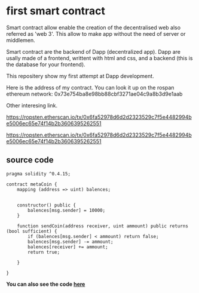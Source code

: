 # first smart contract
Smart contract allow enable the creation of the decentralised web also referred as 'web 3'. This allow to make app without the need of server or middlemen.

Smart contract are the backend of Dapp (decentralized app). Dapp are usally made of a frontend, writtent with html and css, and a backend (this is the database for your frontend).

This repositery show my first attempt at Dapp development.

Here is the address of my contract. You can look it up on the rospan ethereum network: 0x73e754ba8e98bb88cbf3271ae04c9a8b3d9e1aab

Other interesing link.

https://ropsten.etherscan.io/tx/0x6fa52978d6d2d2323529c7f5e4482994be5006ec65e74f14b2b3606395262551

https://ropsten.etherscan.io/tx/0x6fa52978d6d2d2323529c7f5e4482994be5006ec65e74f14b2b3606395262551

## source code
```sol
pragma solidity ^0.4.15;

contract metaCoin {
    mapping (address => uint) balences;


    constructor() public {
        balences[msg.sender] = 10000;
    }

    function sendCoin(address receiver, uint ammount) public returns (bool sufficient) {
        if (balences[msg.sender] < ammount) return false;
        balences[msg.sender] -= ammount;
        balences[receiver] += ammount;
        return true;

    }

}
```

__You can also see the code [here]()__
